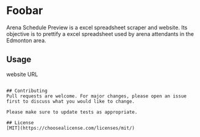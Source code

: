 # Foobar

Arena Schedule Preview is a excel spreadsheet scraper and website. Its objective is to prettify 
a excel spreadsheet used by arena attendants in the Edmonton area. 


## Usage

website URL


```

## Contributing
Pull requests are welcome. For major changes, please open an issue first to discuss what you would like to change.

Please make sure to update tests as appropriate.

## License
[MIT](https://choosealicense.com/licenses/mit/)